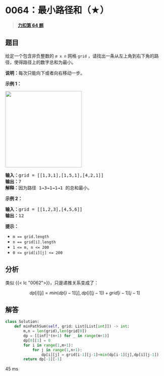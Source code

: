 # 0064：最小路径和（★）


> <u>**[力扣第 64 题](https://leetcode.cn/problems/minimum-path-sum/)**</u>

## 题目

<p>给定一个包含非负整数的 <code><em>m</em> x <em>n</em></code> 网格 <code>grid</code> ，请找出一条从左上角到右下角的路径，使得路径上的数字总和为最小。</p>

<p><strong>说明：</strong>每次只能向下或者向右移动一步。</p>



<p><strong class="example">示例 1：</strong></p>
<img alt="" src="https://assets.leetcode.com/uploads/2020/11/05/minpath.jpg" style="width: 242px; height: 242px;" />
<pre>
<strong>输入：</strong>grid = [[1,3,1],[1,5,1],[4,2,1]]
<strong>输出：</strong>7
<strong>解释：</strong>因为路径 1→3→1→1→1 的总和最小。
</pre>

<p><strong class="example">示例 2：</strong></p>

<pre>
<strong>输入：</strong>grid = [[1,2,3],[4,5,6]]
<strong>输出：</strong>12
</pre>



<p><strong>提示：</strong></p>

<ul>
<li><code>m == grid.length</code></li>
<li><code>n == grid[i].length</code></li>
<li><code>1 &lt;= m, n &lt;= 200</code></li>
<li><code>0 &lt;= grid[i][j] &lt;= 200</code></li>
</ul>


## 分析

类似 {{< lc "0062">}}，只是递推关系变成了：

$$dp[i][j] = min(dp[i-1][j], dp[i][j-1]) + grid[i-1][j-1]$$

## 解答

```python
class Solution:
    def minPathSum(self, grid: List[List[int]]) -> int:
        m,n = len(grid),len(grid[0])
        dp = [[inf]*(n+1) for _ in range(m+1)]
        dp[0][1] = 0
        for i in range(1,m+1):
            for j in range(1,n+1):
                dp[i][j] = grid[i-1][j-1]+min(dp[i-1][j],dp[i][j-1])
        return dp[-1][-1]
```
45 ms
